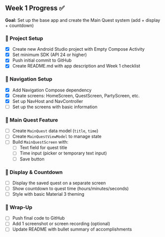 ## Week 1 Progress ✅

**Goal:** Set up the base app and create the Main Quest system (add + display + countdown)

### 📁 Project Setup
- [x] Create new Android Studio project with Empty Compose Activity
- [x] Set minimum SDK (API 24 or higher)
- [x] Push initial commit to GitHub
- [x] Create README.md with app description and Week 1 checklist

### 🧭 Navigation Setup
- [x] Add Navigation Compose dependency
- [x] Create screens: HomeScreen, QuestScreen, PartyScreen, etc.
- [x] Set up NavHost and NavController
- [ ] Set up the screens with basic information 

### 🧙 Main Quest Feature
- [ ] Create `MainQuest` data model (`title`, `time`)
- [ ] Create `MainQuestViewModel` to manage state
- [ ] Build `MainQuestScreen` with:
    - [ ] Text field for quest title
    - [ ] Time input (picker or temporary text input)
    - [ ] Save button

### 📆 Display & Countdown
- [ ] Display the saved quest on a separate screen
- [ ] Show countdown to quest time (hours/minutes/seconds)
- [ ] Style with basic Material 3 theming

### 🚀 Wrap-Up
- [ ] Push final code to GitHub
- [ ] Add 1 screenshot or screen recording (optional)
- [ ] Update README with bullet summary of accomplishments
